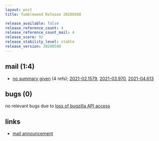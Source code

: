 ```yaml
---
layout: post
title: Tumbleweed Release 20200508

release_available: false
release_reference_count: 4
release_reference_count_mail: 4
release_score: 92
release_stability_level: stable
release_version: 20200508
---
```


## mail (1:4)

- [no summary given](https://github.com/boombatower/tumbleweed-review/issues/10) (4 refs); [2021-02.1579](https://github.com/boombatower/tumbleweed-review/issues/10), [2021-03.970](https://github.com/boombatower/tumbleweed-review/issues/10), [2021-04.613](https://github.com/boombatower/tumbleweed-review/issues/10)

## bugs (0)

<!--more-->

no relevant bugs due to [loss of bugzilla API access](https://bugzilla.opensuse.org/show_bug.cgi?id=1157722)



## links

- [mail announcement](https://github.com/boombatower/tumbleweed-review/issues/10)
